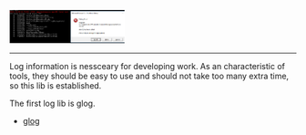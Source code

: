 <p align="left"><img width="40%" src="docs/source/_static/img/test.png" /></p>

-----------------------------------------------------------------------------------------------------------------------------------

Log information is nessceary for developing work. As an characteristic of tools, they should be easy to use and should not take too many extra time, so this lib is established.

The first log lib is glog.
- [glog](https://github.com/google/glog)

